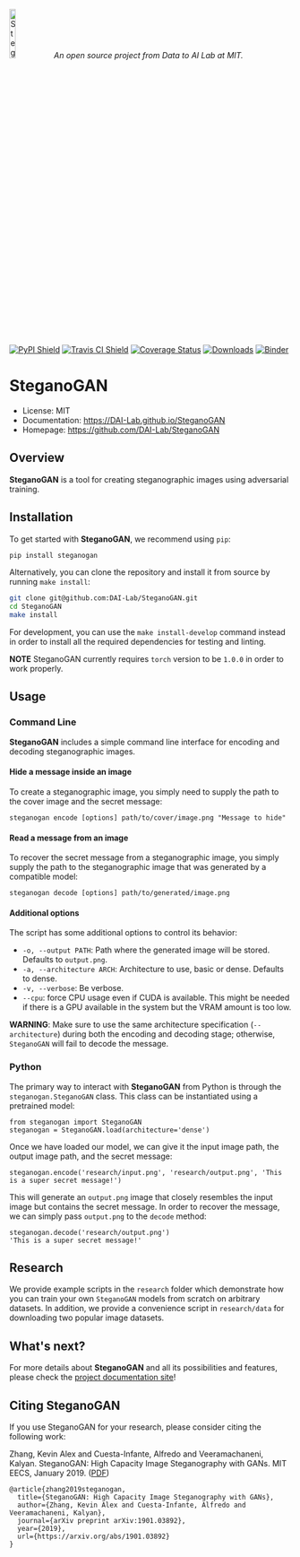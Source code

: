 <p align="left">
<img width=15% src="https://dai.lids.mit.edu/wp-content/uploads/2018/06/Logo_DAI_highres.png" alt="SteganoGAN" />
<i>An open source project from Data to AI Lab at MIT.</i>
</p>

[![PyPI Shield](https://img.shields.io/pypi/v/steganogan.svg)](https://pypi.python.org/pypi/steganogan)
[![Travis CI Shield](https://travis-ci.org/DAI-Lab/SteganoGAN.svg?branch=master)](https://travis-ci.org/DAI-Lab/SteganoGAN)
[![Coverage Status](https://codecov.io/gh/DAI-Lab/SteganoGAN/branch/master/graph/badge.svg)](https://codecov.io/gh/DAI-Lab/SteganoGAN)
[![Downloads](https://pepy.tech/badge/steganogan)](https://pepy.tech/project/steganogan)
[![Binder](https://mybinder.org/badge_logo.svg)](https://mybinder.org/v2/gh/DAI-Lab/SteganoGAN/notebook-tutorials?filepath=tutorials)

# SteganoGAN

- License: MIT
- Documentation: https://DAI-Lab.github.io/SteganoGAN
- Homepage: https://github.com/DAI-Lab/SteganoGAN

## Overview

**SteganoGAN** is a tool for creating steganographic images using adversarial training.

## Installation

To get started with **SteganoGAN**, we recommend using `pip`:

```bash
pip install steganogan
```

Alternatively, you can clone the repository and install it from source by running `make install`:

```bash
git clone git@github.com:DAI-Lab/SteganoGAN.git
cd SteganoGAN
make install
```

For development, you can use the `make install-develop` command instead in order to install all
the required dependencies for testing and linting.

**NOTE** SteganoGAN currently requires `torch` version to be `1.0.0` in order to work properly.

## Usage

### Command Line

**SteganoGAN** includes a simple command line interface for encoding and decoding steganographic
images.

#### Hide a message inside an image

To create a steganographic image, you simply need to supply the path to the cover image and the
secret message:

```
steganogan encode [options] path/to/cover/image.png "Message to hide"
```

#### Read a message from an image

To recover the secret message from a steganographic image, you simply supply the path to the
steganographic image that was generated by a compatible model:

```
steganogan decode [options] path/to/generated/image.png
```

#### Additional options

The script has some additional options to control its behavior:

* `-o, --output PATH`: Path where the generated image will be stored. Defaults to `output.png`.
* `-a, --architecture ARCH`: Architecture to use, basic or dense. Defaults to dense.
* `-v, --verbose`: Be verbose.
* `--cpu`: force CPU usage even if CUDA is available. This might be needed if there is a GPU
  available in the system but the VRAM amount is too low.

**WARNING**: Make sure to use the same architecture specification (`--architecture`) during both
the encoding and decoding stage; otherwise, `SteganoGAN` will fail to decode the message.

### Python

The primary way to interact with **SteganoGAN** from Python is through the `steganogan.SteganoGAN`
class. This class can be instantiated using a pretrained model:

```python3
from steganogan import SteganoGAN
steganogan = SteganoGAN.load(architecture='dense')
```

Once we have loaded our model, we can give it the input image path, the output image path, and
the secret message:

```
steganogan.encode('research/input.png', 'research/output.png', 'This is a super secret message!')
```

This will generate an `output.png` image that closely resembles the input image but contains the
secret message. In order to recover the message, we can simply pass `output.png` to the `decode`
method:

```python3
steganogan.decode('research/output.png')
'This is a super secret message!'
```

## Research

We provide example scripts in the `research` folder which demonstrate how you can train your own
`SteganoGAN` models from scratch on arbitrary datasets. In addition, we provide a convenience
script in `research/data` for downloading two popular image datasets.

## What's next?

For more details about **SteganoGAN** and all its possibilities and features, please check the
[project documentation site](https://DAI-Lab.github.io/SteganoGAN/)!

## Citing SteganoGAN

If you use SteganoGAN for your research, please consider citing the following work:

Zhang, Kevin Alex and Cuesta-Infante, Alfredo and Veeramachaneni, Kalyan. SteganoGAN: High
Capacity Image Steganography with GANs. MIT EECS, January 2019. ([PDF](https://arxiv.org/pdf/1901.03892.pdf))

```
@article{zhang2019steganogan,
  title={SteganoGAN: High Capacity Image Steganography with GANs},
  author={Zhang, Kevin Alex and Cuesta-Infante, Alfredo and Veeramachaneni, Kalyan},
  journal={arXiv preprint arXiv:1901.03892},
  year={2019},
  url={https://arxiv.org/abs/1901.03892}
}
```
